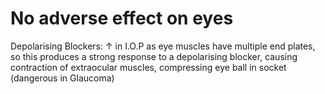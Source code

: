 # No adverse effect on eyes

Depolarising Blockers: ↑ in I.O.P as eye
muscles have multiple end
plates, so this produces a
strong response to a
depolarising blocker, causing contraction of extraocular muscles,
compressing eye ball in socket (dangerous in Glaucoma)